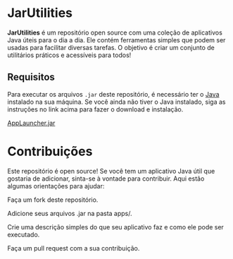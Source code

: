# JarUtilities

**JarUtilities** é um repositório open source com uma coleção de aplicativos Java úteis para o dia a dia. Ele contém ferramentas simples que podem ser usadas para facilitar diversas tarefas. O objetivo é criar um conjunto de utilitários práticos e acessíveis para todos!

## Requisitos

Para executar os arquivos `.jar` deste repositório, é necessário ter o [Java](https://www.oracle.com/java/technologies/javase-jdk11-downloads.html) instalado na sua máquina. Se você ainda não tiver o Java instalado, siga as instruções no link acima para fazer o download e instalação.

[AppLauncher.jar](https://github.com/EricRochaGoncalves/JarUtilities/blob/main/App%20Launcher/AppLauncher.jar)


# Contribuições
Este repositório é open source! Se você tem um aplicativo Java útil que gostaria de adicionar, sinta-se à vontade para contribuir. Aqui estão algumas orientações para ajudar:

Faça um fork deste repositório.

Adicione seus arquivos .jar na pasta apps/.

Crie uma descrição simples do que seu aplicativo faz e como ele pode ser executado.

Faça um pull request com a sua contribuição.


  

